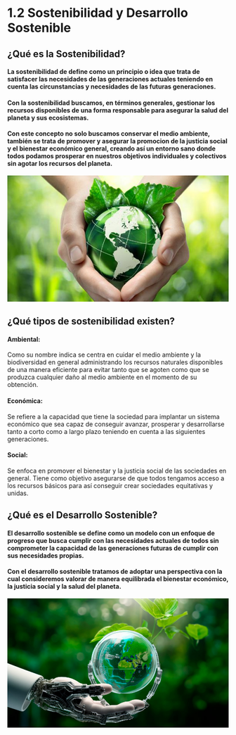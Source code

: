 # 1.2 Sostenibilidad y Desarrollo Sostenible
## ¿Qué es la Sostenibilidad?
#### La sostenibilidad de define como un principio o idea que trata de satisfacer las necesidades de las generaciones actuales teniendo en cuenta las circunstancias y necesidades de las futuras generaciones. 
#### Con la sostenibilidad buscamos, en términos generales, gestionar los recursos disponibles de una forma responsable para asegurar la salud del planeta y sus ecosistemas.
#### Con este concepto no solo buscamos conservar el medio ambiente, también se trata de promover y asegurar la promocion de la justicia social y el bienestar económico general, creando así un entorno sano donde todos podamos prosperar en nuestros objetivos individuales y colectivos sin agotar los recursos del planeta.

![sostenible1.jpg](https://github.com/Alberto-Rodriguez999/SostenibilidadDesarrolloSostenible/blob/main/img/sostenible1.jpg)

## ¿Qué tipos de sostenibilidad existen?


#### Ambiental: 
Como su nombre indica se centra en cuidar el medio ambiente y la biodiversidad en general administrando los recursos naturales disponibles de una manera eficiente para evitar tanto que se agoten como que se produzca cualquier daño al medio ambiente en el momento de su obtención.

#### Económica:
Se refiere a la capacidad que tiene la sociedad para implantar un sistema económico que sea capaz de conseguir avanzar, prosperar y desarrollarse tanto a corto como a largo plazo teniendo en cuenta a las siguientes generaciones. 

#### Social:
Se enfoca en promover el bienestar y la justicia social de las sociedades en general. Tiene como objetivo asegurarse de que todos tengamos acceso a los recursos básicos para así conseguir crear sociedades equitativas y unidas.

## ¿Qué es el Desarrollo Sostenible?
#### El desarrollo sostenible se define como un modelo con un enfoque de progreso que busca cumplir con las necesidades actuales de todos sin comprometer la capacidad de las generaciones futuras de cumplir con sus necesidades propias.

#### Con el desarrollo sostenible tratamos de adoptar una perspectiva con la cual consideremos valorar de manera equilibrada el bienestar económico, la justicia social y la salud del planeta.

![robot.jpg](https://github.com/Alberto-Rodriguez999/SostenibilidadDesarrolloSostenible/blob/main/robot.jpg)
